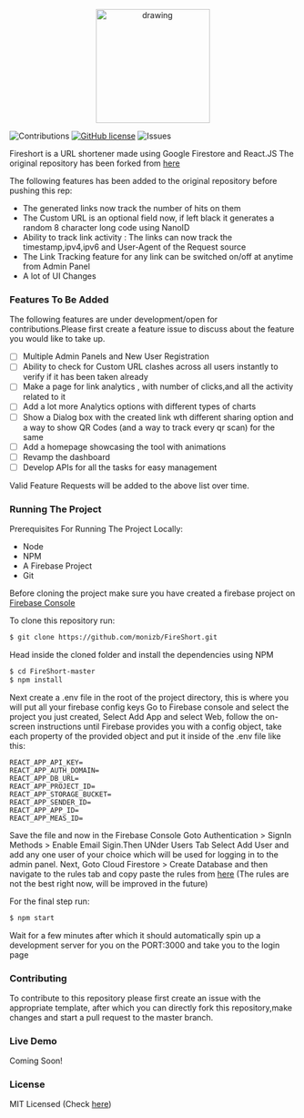<p align="center">
<img src="https://firebasestorage.googleapis.com/v0/b/trello-87674.appspot.com/o/Screenshot%202020-09-19%20at%2011.42.01%20AM.png?alt=media&token=e3e61cf4-1c14-41c0-ab5a-60bf4a55d581" alt="drawing" width="200"/>
 </p>
 
![Contributions](https://img.shields.io/badge/contributions-welcome-brightgreen.svg)
[![GitHub license](https://img.shields.io/github/license/thedevs-network/kutt.svg)](https://github.com/monizb/FireShort/blob/master/LICENSE)
![Issues](https://img.shields.io/github/issues/monizb/FireShort)

Fireshort is a URL shortener made using Google Firestore and React.JS
The original repository has been forked from [here](https://github.com/xprilion/fireshort)

The following features has been added to the original repository before pushing this rep:
  - The generated links now track the number of hits on them
  - The Custom URL is an optional field now, if left black it generates a random 8 character long code using NanoID
  - Ability to track link activity : The links can now track the timestamp,ipv4,ipv6 and User-Agent of the Request source
  - The Link Tracking feature for any link can be switched on/off at anytime from Admin Panel
  - A lot of UI Changes

### Features To Be Added
The following features are under development/open for contributions.Please first create a feature issue to discuss about the feature you would like to take up.

  - [ ] Multiple Admin Panels and New User Registration
  - [ ] Ability to check for Custom URL clashes across all users instantly to verify if it has been taken already
  - [ ] Make a page for link analytics , with number of clicks,and all the activity related to it
  - [ ] Add a lot more Analytics options with different types of charts 
  - [ ] Show a Dialog box with the created link wth different sharing option and a way to show QR Codes (and a way to track every qr scan) for the same
  - [ ] Add a homepage showcasing the tool with animations
  - [ ] Revamp the dashboard
  - [ ] Develop APIs for all the tasks for easy management 

Valid Feature Requests will be added to the above list over time.

### Running The Project

Prerequisites For Running The Project Locally:
 - Node
 - NPM
 - A Firebase Project
 - Git

Before cloning the project make sure you have created a firebase project on [Firebase Console](http://console.firebase.google.com)

 To clone this repository run:
```sh
$ git clone https://github.com/monizb/FireShort.git
```

 Head inside the cloned folder and install the dependencies using NPM
```sh
$ cd FireShort-master
$ npm install
```

Next create a .env file in the root of the project directory, this is where you will put all your firebase config keys
Go to Firebase console and select the project you just created, Select Add App and select Web, follow the on-screen instructions until Firebase provides you with a config object, take each property of the provided object and put it inside of the .env file like this:

```
REACT_APP_API_KEY=
REACT_APP_AUTH_DOMAIN=
REACT_APP_DB_URL=
REACT_APP_PROJECT_ID=
REACT_APP_STORAGE_BUCKET=
REACT_APP_SENDER_ID=
REACT_APP_APP_ID=
REACT_APP_MEAS_ID=
```

Save the file and now in the Firebase Console Goto Authentication > SignIn Methods > Enable Email Sigin.Then UNder Users Tab Select Add User and add any one user of your choice which will be used for logging in to the admin panel.
Next, Goto Cloud Firestore > Create Database and then navigate to the rules tab and copy paste the rules from [here](https://github.com/monizb/FireShort/blob/master/db-rules.json)
(The rules are not the best right now, will be improved in the future)

For the final step run:
```sh
$ npm start
```
Wait for a few minutes after which it should automatically spin up a development server for you on the PORT:3000 and take you to the login page

### Contributing

To contribute to this repository please first create an issue with the appropriate template, after which you can directly fork this repository,make changes and start a pull request to the master branch.

### Live Demo
Coming Soon!

### License
MIT Licensed (Check [here](https://github.com/monizb/FireShort/blob/master/LICENSE))
